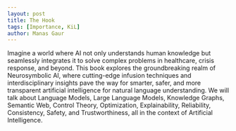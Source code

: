```yaml
---
layout: post
title: The Hook
tags: [Importance, KiL]
author: Manas Gaur
---
```



Imagine a world where AI not only understands human knowledge but seamlessly integrates it to solve complex problems in healthcare, crisis response, and beyond. This book explores the groundbreaking realm of Neurosymbolic AI, where cutting-edge infusion techniques and interdisciplinary insights pave the way for smarter, safer, and more transparent artificial intelligence for natural language understanding. We will talk about Language Models, Large Language Models, Knowledge Graphs, Semantic Web, Control Theory, Optimization, Explainability, Reliability, Consistency, Safety, and Trustworthiness, all in the context of Artificial Intelligence.

